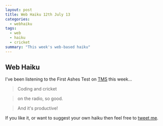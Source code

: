 ```yaml
---
layout: post
title: Web Haiku 12th July 13
categories: 
  - webhaiku
tags: 
  - web
  - haiku
  - cricket
summary: "This week's web-based haiku"
---
```


## Web Haiku
 
I've been listening to the First Ashes Test on [TMS](http://www.bbc.co.uk/programmes/b00fr0n5) this week...
 
> Coding and cricket
 
> on the radio, so good.
 
> And it's productive!
 
 
If you like it, or want to suggest your own haiku then feel free to [tweet me](http://twitter.com/timdouglas).
